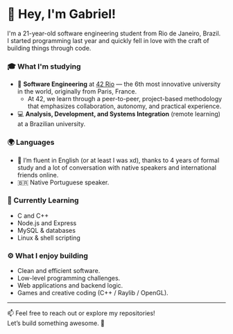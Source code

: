 # 👋 Hey, I'm Gabriel!

I'm a 21-year-old software engineering student from Rio de Janeiro, Brazil.  
I started programming last year and quickly fell in love with the craft of building things through code.

### 🎓 What I'm studying

- 🏫 **Software Engineering** at [42 Rio](https://42.rio) — the 6th most innovative university in the world, originally from Paris, France.
    - At 42, we learn through a peer-to-peer, project-based methodology that emphasizes collaboration, autonomy, and practical experience.
- 💻 **Analysis, Development, and Systems Integration** (remote learning) at a Brazilian university.

### 🌍 Languages

- 💬 I’m fluent in English (or at least I was xd), thanks to 4 years of formal study and a lot of conversation with native speakers and international friends online.
- 🇧🇷 Native Portuguese speaker.

### 🚀 Currently Learning

- C and C++
- Node.js and Express
- MySQL & databases
- Linux & shell scripting

### ⚙️ What I enjoy building

- Clean and efficient software.
- Low-level programming challenges.
- Web applications and backend logic.
- Games and creative coding (C++ / Raylib / OpenGL).

---

📫 Feel free to reach out or explore my repositories!  
Let’s build something awesome. 🚀
